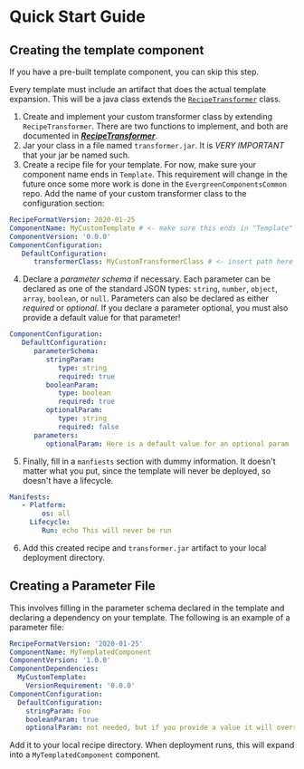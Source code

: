# Quick Start Guide
## Creating the template component
If you have a pre-built template component, you can skip this step.

Every template must include an artifact that does the actual template expansion.
This will be a java class extends the [`RecipeTransformer`](RecipeTransformer.java) class.
1. Create and implement your custom transformer class by extending `RecipeTransformer`. There are two functions to 
   implement, and both are documented in [***RecipeTransformer***](RecipeTransformer.java).
2. Jar your class in a file named `transformer.jar`. It is *VERY IMPORTANT* that your jar be named such.
3. Create a recipe file for your template. For now, make sure your component name ends in `Template`. This 
   requirement will change in the future once some more work is done in the `EvergreenComponentsCommon` repo. Add the 
   name of your custom transformer class to the configuration section:
```yaml
RecipeFormatVersion: 2020-01-25
ComponentName: MyCustomTemplate # <- make sure this ends in "Template"
ComponentVersion: '0.0.0'
ComponentConfiguration:
   DefaultConfiguration:
      transformerClass: MyCustomTransformerClass # <- insert path here
```
4. Declare a _parameter schema_ if necessary. Each parameter can be declared as one of the standard JSON types: 
   `string`, `number`, `object`, `array`, `boolean`, or `null`. Parameters can also be declared as either _required_ or
   _optional_. If you declare a parameter optional, you must also provide a default value for that parameter!
```yaml
ComponentConfiguration:
   DefaultConfiguration:
      parameterSchema:
         stringParam:
            type: string
            required: true
         booleanParam:
            type: boolean
            required: true
         optionalParam:
            type: string
            required: false
      parameters:
         optionalParam: Here is a default value for an optional param
```
5. Finally, fill in a `manfiests` section with dummy information. It doesn't matter what you put, since the template 
   will never be deployed, so doesn't have a lifecycle.
```yaml
Manifests:
   - Platform:
        os: all
     Lifecycle:
        Run: echo This will never be run
```
6. Add this created recipe and `transformer.jar` artifact to your local deployment directory.

## Creating a Parameter File
This involves filling in the parameter schema declared in the template and declaring a dependency on your template. The 
following is an example of a parameter file:
```yaml
RecipeFormatVersion: '2020-01-25'
ComponentName: MyTemplatedComponent
ComponentVersion: '1.0.0'
ComponentDependencies:
  MyCustomTemplate:
    VersionRequirement: '0.0.0'
ComponentConfiguration:
  DefaultConfiguration:
    stringParam: Foo
    booleanParam: true
    optionalParam: not needed, but if you provide a value it will override the template default

```
Add it to your local recipe directory. When deployment runs, this will expand into a `MyTemplatedComponent` component.
